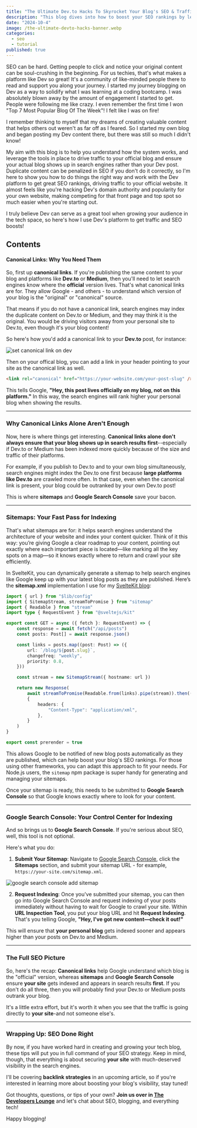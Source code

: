 ```yaml
---
title: "The Ultimate Dev.to Hacks To Skyrocket Your Blog's SEO & Traffic"
description: "This blog dives into how to boost your SEO rankings by leveraging canonical links, sitemaps, and Google Search Console when cross-posting content on platforms like Dev.to or Medium. We cover how to ensure your official blog gets indexed first, and the importance of using sitemaps to drive traffic back to your main site. Using a SvelteKit blog as an example, you’ll see a step-by-step guide on implementing a dynamic sitemap that keeps Google updated on new posts, helping to improve search engine visibility and grow your blog’s audience. Perfect for anyone looking to get the most out of their SEO strategy!"
date: "2024-10-4"
image: /the-ultimate-devto-hacks-banner.webp
categories:
  - seo
  - tutorial
published: true
---
```


SEO can be hard. Getting people to click and notice your original content can be soul-crushing in the beginning. For us techies, that's what makes a platform like Dev so great! It's a community of like-minded people there to read and support you along your journey. I started my journey blogging on Dev as a way to solidify what I was learning at a coding bootcamp. I was absolutely blown away by the amount of engagement I started to get. People were following me like crazy. I even remember the first time I won "Top 7 Most Popular Blog Of The Week"! I felt like I was on fire!

I remember thinking to myself that my dreams of creating valuable content that helps others out weren't as far off as I feared. So I started my own blog and began posting my Dev content there, but there was still so much I didn't know!

My aim with this blog is to help you understand how the system works, and leverage the tools in place to drive traffic to your official blog and ensure your actual blog shows up in search engines rather than your Dev post. Duplicate content can be penalized in SEO if you don't do it correctly, so I'm here to show you how to do things the right way and work with the Dev platform to get great SEO rankings, driving traffic to your official website. It almost feels like you're hacking Dev's domain authority and popularity for your own website, making competing for that front page and top spot so much easier when you're starting out.

I truly believe Dev can serve as a great tool when growing your audience in the tech space, so here's how I use Dev's platform to get traffic and SEO boosts!

## Contents

#### **Canonical Links: Why You Need Them**

So, first up **canonical links**. If you're publishing the same content to your blog and platforms like **Dev.to** or **Medium**, then you'll need to let search engines know where the **official** version lives. That's what canonical links are for. They allow Google - and others - to understand which version of your blog is the "original" or "canonical" source.

That means if you do not have a canonical link, search engines may index the duplicate content on Dev.to or Medium, and they may think it is the original. You would be driving visitors away from your personal site to Dev.to, even though it's your blog content!

So here's how you'd add a canonical link to your **Dev.to** post, for instance:

![set canonical link on dev](/dev-canonical-link.webp "Set a cononical link on Dev.to")

Then on your offical blog, you can add a link in your header pointing to your site as the canonical link as well.

```html
<link rel="canonical" href="https://your-website.com/your-post-slug" />
```

This tells Google, **"Hey, this post lives officially on my blog, not on this platform."** In this way, the search engines will rank higher your personal blog when showing the results.

---

### **Why Canonical Links Alone Aren't Enough**

Now, here is where things get interesting. **Canonical links alone don't always ensure that your blog shows up in search results first**--especially if Dev.to or Medium has been indexed more quickly because of the size and traffic of their platforms.

For example, if you publish to Dev.to and to your own blog simultaneously, search engines might index the Dev.to one first because **large platforms like Dev.to** are crawled more often. In that case, even when the canonical link is present, your blog could be outranked by your own Dev.to post!

This is where **sitemaps** and **Google Search Console** save your bacon.

---

### **Sitemaps: Your Fast Pass for Indexing**

That's what sitemaps are for: it helps search engines understand the architecture of your website and index your content quicker. Think of it this way: you’re giving Google a clear roadmap to your content, pointing out exactly where each important piece is located—like marking all the key spots on a map—so it knows exactly where to return and crawl your site efficiently.

In SvelteKit, you can dynamically generate a sitemap to help search engines like Google keep up with your latest blog posts as they are published. Here’s the **sitemap.xml** implementation I use for my [SvelteKit blog](/blog/sveltekit-blog):

```typescript
import { url } from "$lib/config"
import { SitemapStream, streamToPromise } from "sitemap"
import { Readable } from "stream"
import type { RequestEvent } from "@sveltejs/kit"

export const GET = async ({ fetch }: RequestEvent) => {
	const response = await fetch("/api/posts")
	const posts: Post[] = await response.json()

	const links = posts.map((post: Post) => ({
		url: `/blog/${post.slug}`,
		changefreq: "weekly",
		priority: 0.8,
	}))

	const stream = new SitemapStream({ hostname: url })

	return new Response(
		await streamToPromise(Readable.from(links).pipe(stream)).then((data) => data.toString()),
		{
			headers: {
				"Content-Type": "application/xml",
			},
		}
	)
}

export const prerender = true
```

This allows Google to be notified of new blog posts automatically as they are published, which can help boost your blog's SEO rankings. For those using other frameworks, you can adapt this approach to fit your needs. For Node.js users, the `sitemap` npm package is super handy for generating and managing your sitemaps.

Once your sitemap is ready, this needs to be submitted to **Google Search Console** so that Google knows exactly where to look for your content.

---

### **Google Search Console: Your Control Center for Indexing**

And so brings us to **Google Search Console**. If you're serious about SEO, well, this tool is not optional.

Here's what you do:

1. **Submit Your Sitemap**: Navigate to [Google Search Console](https://search.google.com/search-console/about), click the **Sitemaps** section, and submit your sitemap URL - for example, `https://your-site.com/sitemap.xml`.

![google search console add sitemap](/gsc-sitemap.webp "Add a sitemap to Google Seach Console")

2. **Request Indexing**: Once you've submitted your sitemap, you can then go into Google Search Console and request indexing of your posts immediately without having to wait for Google to crawl your site. Within **URL Inspection Tool**, you put your blog URL and hit **Request Indexing**. That's you telling Google, **"Hey, I've got new content—check it out!"**

This will ensure that **your personal blog** gets indexed sooner and appears higher than your posts on Dev.to and Medium.

---

### **The Full SEO Picture**

So, here's the recap: **Canonical links** help Google understand which blog is the "official" version, whereas **sitemaps** and **Google Search Console** ensure **your site** gets indexed and appears in search results **first**. If you don't do all three, then you will probably find your Dev.to or Medium posts outrank your blog.

It's a little extra effort, but it's worth it when you see that the traffic is going directly to **your site**-and not someone else's.

---

### **Wrapping Up: SEO Done Right**

By now, if you have worked hard in creating and growing your tech blog, these tips will put you in full command of your SEO strategy. Keep in mind, though, that everything is about securing **your site** with much-deserved visibility in the search engines.

I'll be covering **backlink strategies** in an upcoming article, so if you're interested in learning more about boosting your blog's visibility, stay tuned!

Got thoughts, questions, or tips of your own? **Join us over in [The Developers Lounge](https://discord.gg/4PCy4Bz)** and let's chat about SEO, blogging, and everything tech!

Happy blogging!

